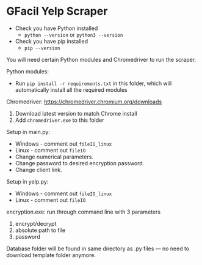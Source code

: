 # GFacil Yelp Scraper

* Check you have Python installed
  * `python --version` or `python3 --version`
* Check you have pip installed
  * `pip --version`

You will need certain Python modules and Chromedriver to run the scraper.

Python modules:
  * Run `pip install -r requirements.txt` in this folder, which will automatically install all the required modules

Chromedriver: https://chromedriver.chromium.org/downloads
  1. Download latest version to match Chrome install
  1. Add `chromedriver.exe` to this folder

Setup in main.py:
  * Windows - comment out `fileIO_linux`
  * Linux - comment out `fileIO`
  * Change numerical parameters.
  * Change password to desired encryption password.
  * Change client link.

Setup in yelp.py:
  * Windows - comment out `fileIO_linux`
  * Linux - comment out `fileIO`

encryption.exe: run through command line with 3 parameters
  1. encrypt/decrypt
  2. absolute path to file
  3. password

 Database folder will be found in same directory as .py files — no need to download template folder anymore.